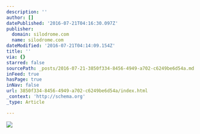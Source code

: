 ```yaml
---
description: ''
author: []
datePublished: '2016-07-21T04:16:30.097Z'
publisher:
  domain: silodrome.com
  name: silodrome.com
dateModified: '2016-07-21T04:14:09.154Z'
title: ''
via: {}
starred: false
sourcePath: _posts/2016-07-21-3850f334-8456-4949-a702-c6249be6d54a.md
inFeed: true
hasPage: true
inNav: false
url: 3850f334-8456-4949-a702-c6249be6d54a/index.html
_context: 'http://schema.org'
_type: Article

---
```

![](http://cdn.silodrome.com/wp-content/uploads/2016/03/Norton-Model-18-1600x959.jpg)